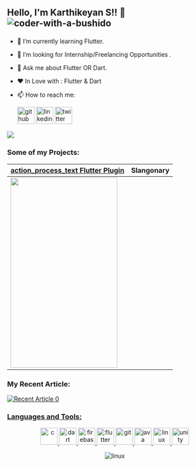 <!--
**coder-with-a-bushido/coder-with-a-bushido** is a ✨ _special_ ✨ repository because its `README.md` (this file) appears on your GitHub profile.

Here are some ideas to get you started:

- 🔭 I’m currently working on ...
- 🌱 I’m currently learning ...
-  I’m looking to collaborate on ...
- 🤔 I’m looking for help with ...
- 💬 Ask me about ...
- 📫 How to reach me: ...
- 😄 Pronouns: ...
- ⚡ Fun fact: ...
-->
## Hello, I'm Karthikeyan S!! :wave:     <img src="https://komarev.com/ghpvc/?username=coder-with-a-bushido&label=Profile%20views&color=0e75b6&style=flat" alt="coder-with-a-bushido" /> </p>


- :seedling: I’m currently learning Flutter.
- 👯 I’m looking for Internship/Freelancing Opportunities .
- :speech_balloon: Ask me about Flutter OR Dart.
- :heart: In Love with : Flutter & Dart

- :mailbox: How to reach me: 

     [<img src='https://cdn.jsdelivr.net/npm/simple-icons@3.0.1/icons/github.svg' alt='github' height='40'>](https://github.com/coder-with-a-bushido)     [<img src='https://cdn.jsdelivr.net/npm/simple-icons@3.0.1/icons/linkedin.svg' alt='linkedin' height='40'>](https://www.linkedin.com/in/karthikeyanssvk/)      [<img src='https://cdn.jsdelivr.net/npm/simple-icons@3.0.1/icons/twitter.svg' alt='twitter' height='40'>](https://twitter.com/_KarthikeyanS_)
     
<img src="https://media.giphy.com/media/PiQejEf31116URju4V/giphy.gif">

<h3 align="left">Some of my Projects:</h3>
 
| [action_process_text Flutter Plugin](https://github.com/coder-with-a-bushido/ACTION_PROCESS_TEXT-Flutter)                             | Slangonary |
|----------------------------------------------------------------|------------|
| <img src="https://imgur.com/2sikhjG.gif" height=444 width=250> |            |


<h3 align="left">My Recent Article:</h3>
<a target="_blank" href="https://github-readme-medium-recent-article.vercel.app/medium/@coder_with_a_bushido/0"><img src="https://github-readme-medium-recent-article.vercel.app/medium/@coder_with_a_bushido/0" alt="Recent Article 0"> 


<h3 align="left">Languages and Tools:</h3>
<p align="center"> <a href="https://www.cprogramming.com/" target="_blank"> <img src="https://devicons.github.io/devicon/devicon.git/icons/c/c-original.svg" alt="c" width="40" height="40"/> </a> <a href="https://dart.dev" target="_blank"> <img src="https://www.vectorlogo.zone/logos/dartlang/dartlang-icon.svg" alt="dart" width="40" height="40"/> </a> <a href="https://firebase.google.com/" target="_blank"> <img src="https://www.vectorlogo.zone/logos/firebase/firebase-icon.svg" alt="firebase" width="40" height="40"/> </a> <a href="https://flutter.dev" target="_blank"> <img src="https://www.vectorlogo.zone/logos/flutterio/flutterio-icon.svg" alt="flutter" width="40" height="40"/> </a> <a href="https://git-scm.com/" target="_blank"> <img src="https://www.vectorlogo.zone/logos/git-scm/git-scm-icon.svg" alt="git" width="40" height="40"/> </a> <a href="https://www.java.com" target="_blank"> <img src="https://devicons.github.io/devicon/devicon.git/icons/java/java-original-wordmark.svg" alt="java" width="40" height="40"/> </a> <a href="https://www.linux.org/" target="_blank"> <img src="https://devicons.github.io/devicon/devicon.git/icons/linux/linux-original.svg" alt="linux" width="40" height="40"/> </a> <a href="https://unity.com/" target="_blank"> <img src="https://www.vectorlogo.zone/logos/unity3d/unity3d-icon.svg" alt="unity" width="40" height="40"/> </a> </p>


<p align="center">
     <img src="https://github-readme-stats.vercel.app/api?username=coder-with-a-bushido&&show_icons=true&count_private=true&title_color=ffffff&icon_color=ffbf00&text_color=ffffff&bg_color=27363e" alt="linux" />
</p>

